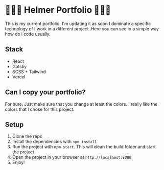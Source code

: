 # 👨🏻‍💻 Helmer Portfolio 👨🏻‍💻

This is my current portfolio, I'm updating it as soon I dominate a specific technology of I work in a different project. Here you can see in a simple way how do I code usually.

## Stack
- React
- Gatsby
- SCSS + Tailwind
- Vercel

## Can I copy your portfolio?
For sure. Just make sure that you change at least the colors. I really like the colors that I chose for this project.

## Setup

1. Clone the repo
2. Install the dependencies with `npm install`
3. Run the project with `npm start`. This will clean the build folder and start the project
4. Open the project in your browser at `http://localhost:8000`
5. Enjoy!
